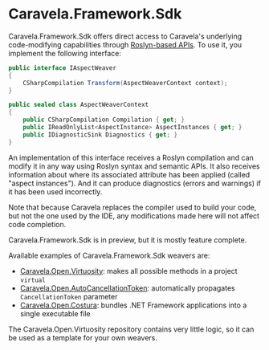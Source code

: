 # Caravela.Framework.Sdk

Caravela.Framework.Sdk offers direct access to Caravela's underlying code-modifying capabilities through [Roslyn-based APIs](https://docs.microsoft.com/en-us/dotnet/csharp/roslyn-sdk/compiler-api-model). To use it, you implement the following interface:

```c#
public interface IAspectWeaver
{
    CSharpCompilation Transform(AspectWeaverContext context);
}

public sealed class AspectWeaverContext
{
    public CSharpCompilation Compilation { get; }
    public IReadOnlyList<AspectInstance> AspectInstances { get; }
    public IDiagnosticSink Diagnostics { get; }
}
```

An implementation of this interface receives a Roslyn compilation and can modify it in any way using Roslyn syntax and semantic APIs. It also receives information about where its associated attribute has been applied (called "aspect instances"). And it can produce diagnostics (errors and warnings) if it has been used incorrectly.

Note that because Caravela replaces the compiler used to build your code, but not the one used by the IDE, any modifications made here will not affect code completion.

Caravela.Framework.Sdk is in preview, but it is mostly feature complete.

Available examples of Caravela.Framework.Sdk weavers are:

* [Caravela.Open.Virtuosity](https://github.com/postsharp/Caravela.Open.Virtuosity): makes all possible methods in a project `virtual`
* [Caravela.Open.AutoCancellationToken](https://github.com/postsharp/Caravela.Open.AutoCancellationToken): automatically propagates `CancellationToken` parameter
* [Caravela.Open.Costura](https://github.com/postsharp/Caravela.Open.Costura): bundles .NET Framework applications into a single executable file

The Caravela.Open.Virtuosity repository contains very little logic, so it can be used as a template for your own weavers.

